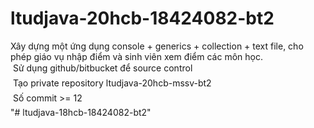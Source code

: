 # ltudjava-20hcb-18424082-bt2
Xây dựng một ứng dụng console + generics + collection + text file, cho phép giáo vụ nhập điểm và sinh viên xem điểm các môn học. 
<br/>
 Sử dụng github/bitbucket để source control <br/>
 Tạo private repository ltudjava-20hcb-mssv-bt2 <br/>
 Số commit >= 12<br/>
"# ltudjava-18hcb-18424082-bt2" 
